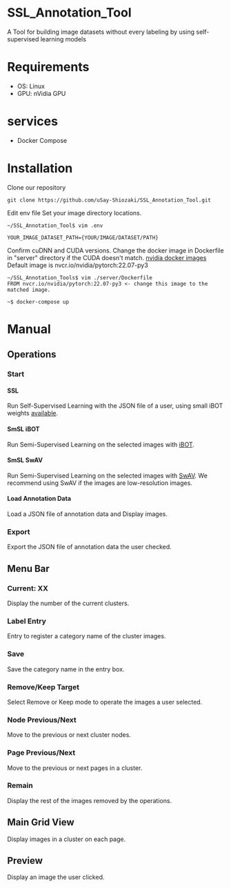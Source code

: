 # SSL_Annotation_Tool
A Tool for building image datasets without every labeling by using self-supervised learning models

# Requirements
- OS: Linux 
- GPU: nVidia GPU 
# services
- Docker Compose

# Installation
Clone our repository

```
git clone https://github.com/uSay-Shiozaki/SSL_Annotation_Tool.git
```

Edit env file
Set your image directory locations.

```
~/SSL_Annotation_Tool$ vim .env
```
```
YOUR_IMAGE_DATASET_PATH={YOUR/IMAGE/DATASET/PATH}
```
Confirm cuDNN and CUDA versions.
Change the docker image in Dockerfile in "server" directory if the CUDA doesn't match. [nvidia docker images](https://hub.docker.com/r/nvidia/cuda)
Default image is nvcr.io/nvidia/pytorch:22.07-py3

```
~/SSL_Annotation_Tools$ vim ./server/Dockerfile
FROM nvcr.io/nvidia/pytorch:22.07-py3 <- change this image to the matched image.
```

```
~$ docker-compose up
```

# Manual
## Operations
### Start
   #### SSL  
   Run Self-Supervised Learning with the JSON file of a user, using small iBOT weights [available](https://lf3-nlp-opensource.bytetos.com/obj/nlp-opensource/archive/2022/ibot/vits_16/checkpoint_teacher.pth).
   #### SmSL iBOT  
   Run Semi-Supervised Learning on the selected images with [iBOT](https://github.com/bytedance/ibot).
   #### SmSL SwAV  
   Run Semi-Supervised Learning on the selected images with [SwAV](https://github.com/facebookresearch/swav). We recommend using SwAV if the images are low-resolution images.
   #### Load Annotation Data  
   Load a JSON file of annotation data and Display images.
 ### Export  
   Export the JSON file of annotation data the user checked.

## Menu Bar
 ### Current: XX  
   Display the number of the current clusters.
 ### Label Entry  
   Entry to register a category name of the cluster images.
 ### Save  
   Save the category name in the entry box.
 ### Remove/Keep Target  
   Select Remove or Keep mode to operate the images a user selected.
 ### Node Previous/Next  
   Move to the previous or next cluster nodes.
 ### Page Previous/Next  
   Move to the previous or next pages in a cluster.
 ### Remain  
   Display the rest of the images removed by the operations.

## Main Grid View  
  Display images in a cluster on each page.
## Preview  
  Display an image the user clicked.




